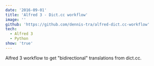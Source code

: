 ```yaml
---
date: '2016-09-01'
title: 'Alfred 3 - Dict.cc workflow'
image: ''
github: 'https://github.com/dennis-tra/alfred-dict.cc-workflow'
tech:
  - Alfred 3
  - Python
show: 'true'
---
```


Alfred 3 workflow to get "bidirectional" translations from dict.cc.
